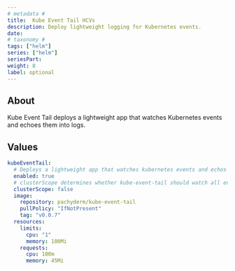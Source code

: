 ```yaml
---
# metadata # 
title:  Kube Event Tail HCVs
description: Deploy lightweight logging for Kubernetes events.
date: 
# taxonomy #
tags: ["helm"]
series: ["helm"]
seriesPart:
weight: 8
label: optional
--- 
```



## About

Kube Event Tail deploys a lightweight app that watches Kubernetes events and echoes them into logs. 

## Values

```yaml
kubeEventTail:
  # Deploys a lightweight app that watches kubernetes events and echos them to logs.
  enabled: true
  # clusterScope determines whether kube-event-tail should watch all events or just events in its namespace.
  clusterScope: false
  image:
    repository: pachyderm/kube-event-tail
    pullPolicy: "IfNotPresent"
    tag: "v0.0.7"
  resources:
    limits:
      cpu: "1"
      memory: 100Mi
    requests:
      cpu: 100m
      memory: 45Mi
```

